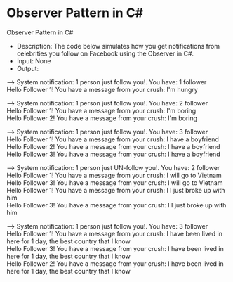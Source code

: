 # Observer Pattern in C#
Observer Pattern in C#

- Description: The code below simulates how you get notifications from celebrities you follow on Facebook using the Observer in C#.
- Input: None
- Output:

--> System notification: 1 person just follow you!. You have: 1 follower                                                               
Hello Follower 1! You have a message from your crush: I'm hungry                                                                       
                                                                                                                                       
--> System notification: 1 person just follow you!. You have: 2 follower                                                               
Hello Follower 1! You have a message from your crush: I'm boring                                                                       
Hello Follower 2! You have a message from your crush: I'm boring                                                                       
                                                                                                                                       
--> System notification: 1 person just follow you!. You have: 3 follower                                                               
Hello Follower 1! You have a message from your crush: I have a boyfriend                                                               
Hello Follower 2! You have a message from your crush: I have a boyfriend                                                               
Hello Follower 3! You have a message from your crush: I have a boyfriend                                                               
                                                                                                                                       
--> System notification: 1 person just UN-follow you!. You have: 2 follower                                                            
Hello Follower 1! You have a message from your crush: I will go to Vietnam                                                             
Hello Follower 3! You have a message from your crush: I will go to Vietnam                                                             
Hello Follower 1! You have a message from your crush: I I just broke up with him                                                       
Hello Follower 3! You have a message from your crush: I I just broke up with him                                                       
                                                                                                                                       
--> System notification: 1 person just follow you!. You have: 3 follower                                                               
Hello Follower 1! You have a message from your crush: I have been lived in here for 1 day, the best country that I know                
Hello Follower 3! You have a message from your crush: I have been lived in here for 1 day, the best country that I know                
Hello Follower 2! You have a message from your crush: I have been lived in here for 1 day, the best country that I know

